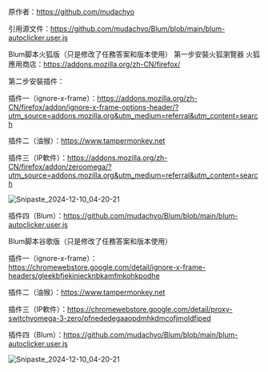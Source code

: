 原作者：https://github.com/mudachyo

引用源文件：https://github.com/mudachyo/Blum/blob/main/blum-autoclicker.user.js

Blum脚本火狐版（只是修改了任務答案和版本使用）
第一步安裝火狐瀏覽器
火狐應用商店：https://addons.mozilla.org/zh-CN/firefox/

第二步安裝插件：

插件一（ignore-x-frame）：https://addons.mozilla.org/zh-CN/firefox/addon/ignore-x-frame-options-header/?utm_source=addons.mozilla.org&utm_medium=referral&utm_content=search

插件二（油猴）：https://www.tampermonkey.net

插件三（IP軟件）：https://addons.mozilla.org/zh-CN/firefox/addon/zeroomega/?utm_source=addons.mozilla.org&utm_medium=referral&utm_content=search

![Snipaste_2024-12-10_04-20-21](https://github.com/user-attachments/assets/7c0ac482-6015-4a4a-b2ee-7b684a9756c7)


插件四（Blum）：https://github.com/mudachyo/Blum/blob/main/blum-autoclicker.user.js

Blum脚本谷歌版（只是修改了任務答案和版本使用）

插件一（ignore-x-frame）：https://chromewebstore.google.com/detail/ignore-x-frame-headers/gleekbfjekiniecknbkamfmkohkpodhe

插件二（油猴）：https://www.tampermonkey.net

插件三（IP軟件）：https://chromewebstore.google.com/detail/proxy-switchyomega-3-zero/pfnededegaaopdmhkdmcofjmoldfiped

插件四（Blum）：https://github.com/mudachyo/Blum/blob/main/blum-autoclicker.user.js

![Snipaste_2024-12-10_04-20-21](https://github.com/user-attachments/assets/253cb4de-7eb6-4bee-b6d0-95ea1732ce19)
